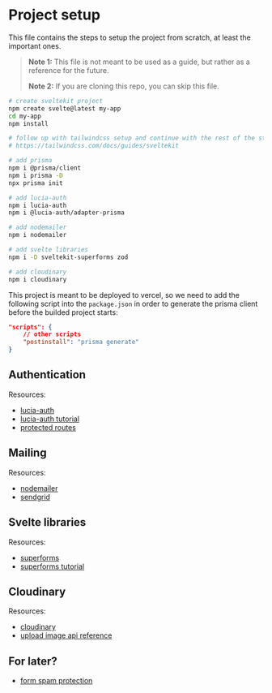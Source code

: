 # Project setup

This file contains the steps to setup the project from scratch, at least the important ones.

> **Note 1:** This file is not meant to be used as a guide, but rather as a reference for the future.
>
> **Note 2:** If you are cloning this repo, you can skip this file.

```bash
# create sveltekit project
npm create svelte@latest my-app
cd my-app
npm install

# follow up with tailwindcss setup and continue with the rest of the steps
# https://tailwindcss.com/docs/guides/sveltekit

# add prisma
npm i @prisma/client
npm i prisma -D
npx prisma init

# add lucia-auth
npm i lucia-auth
npm i @lucia-auth/adapter-prisma

# add nodemailer
npm i nodemailer

# add svelte libraries
npm i -D sveltekit-superforms zod

# add cloudinary
npm i cloudinary
```

This project is meant to be deployed to vercel, so we need to add the following script into the `package.json` in order to generate the prisma client before the builded project starts:

```json
"scripts": {
    // other scripts
    "postinstall": "prisma generate"
}
```


## Authentication

Resources:

- [lucia-auth](https://lucia-auth.com/)
- [lucia-auth tutorial](https://www.youtube.com/watch?v=UMpKaZy0Rpc&t=1164s&ab_channel=Huntabyte)
- [protected routes](https://www.youtube.com/watch?v=K1Tya6ovVOI&ab_channel=Huntabyte)


## Mailing

Resources:

- [nodemailer](https://github.com/nodemailer/nodemailer)
- [sendgrid](https://docs.sendgrid.com/)


## Svelte libraries

Resources:

- [superforms](https://superforms.vercel.app/)
- [superforms tutorial](https://youtu.be/MiKzH3kcVfs)


## Cloudinary

Resources:

- [cloudinary](https://cloudinary.com/documentation/node_integration)
- [upload image api reference](https://cloudinary.com/documentation/image_upload_api_reference)


## For later?

- [form spam protection](https://www.cloudflare.com/products/turnstile/)
